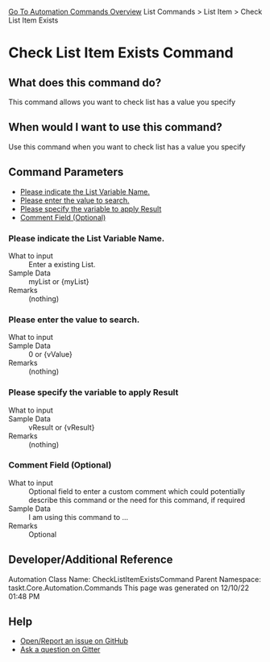 <!--TITLE: Check List Item Exists Command -->
<!-- SUBTITLE: a command in the List Commands group. -->
[Go To Automation Commands Overview](/automation-commands.md)
List Commands &gt; List Item &gt; Check List Item Exists


# Check List Item Exists Command


## What does this command do?
This command allows you want to check list has a value you specify


## When would I want to use this command?
Use this command when you want to check list has a value you specify


## Command Parameters
- [Please indicate the List Variable Name.](#param_0)
- [Please enter the value to search.](#param_1)
- [Please specify the variable to apply Result](#param_2)
- [Comment Field (Optional)](#param_3)


<a id="param_0"></a>
### Please indicate the List Variable Name.


<dl>
<dt>What to input</dt><dd>Enter a existing List.</dd>
<dt>Sample Data</dt><dd>myList or {myList}</dd>
<dt>Remarks</dt><dd>(nothing)</dd>
</dl>




<a id="param_1"></a>
### Please enter the value to search.


<dl>
<dt>What to input</dt><dd></dd>
<dt>Sample Data</dt><dd>0 or {vValue}</dd>
<dt>Remarks</dt><dd>(nothing)</dd>
</dl>




<a id="param_2"></a>
### Please specify the variable to apply Result


<dl>
<dt>What to input</dt><dd></dd>
<dt>Sample Data</dt><dd>vResult or {vResult}</dd>
<dt>Remarks</dt><dd>(nothing)</dd>
</dl>




<a id="param_3"></a>
### Comment Field (Optional)


<dl>
<dt>What to input</dt><dd>Optional field to enter a custom comment which could potentially describe this command or the need for this command, if required</dd>
<dt>Sample Data</dt><dd>I am using this command to ...</dd>
<dt>Remarks</dt><dd>Optional</dd>
</dl>




## Developer/Additional Reference
Automation Class Name: CheckListItemExistsCommand
Parent Namespace: taskt.Core.Automation.Commands
This page was generated on 12/10/22 01:48 PM


## Help
- [Open/Report an issue on GitHub](https://github.com/rcktrncn/taskt/issues/new)
- [Ask a question on Gitter](https://gitter.im/taskt-rpa/Lobby)
